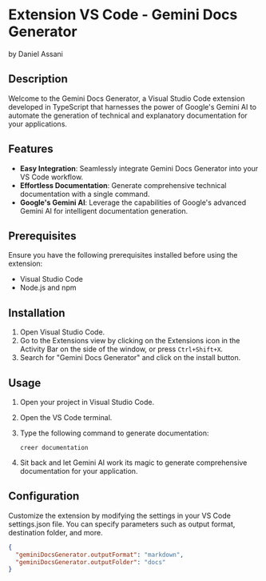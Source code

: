 # Extension VS Code - Gemini Docs Generator

by Daniel Assani
## Description

Welcome to the Gemini Docs Generator, a Visual Studio Code extension developed in TypeScript that harnesses the power of Google's Gemini AI to automate the generation of technical and explanatory documentation for your applications.

## Features

- **Easy Integration**: Seamlessly integrate Gemini Docs Generator into your VS Code workflow.
- **Effortless Documentation**: Generate comprehensive technical documentation with a single command.
- **Google's Gemini AI**: Leverage the capabilities of Google's advanced Gemini AI for intelligent documentation generation.

## Prerequisites

Ensure you have the following prerequisites installed before using the extension:

- Visual Studio Code
- Node.js and npm

## Installation

1. Open Visual Studio Code.
2. Go to the Extensions view by clicking on the Extensions icon in the Activity Bar on the side of the window, or press `Ctrl+Shift+X`.
3. Search for "Gemini Docs Generator" and click on the install button.

## Usage

1. Open your project in Visual Studio Code.
2. Open the VS Code terminal.
3. Type the following command to generate documentation:

    ```
    creer documentation
    ```

4. Sit back and let Gemini AI work its magic to generate comprehensive documentation for your application.

## Configuration

Customize the extension by modifying the settings in your VS Code settings.json file. You can specify parameters such as output format, destination folder, and more.

```json
{
  "geminiDocsGenerator.outputFormat": "markdown",
  "geminiDocsGenerator.outputFolder": "docs"
}